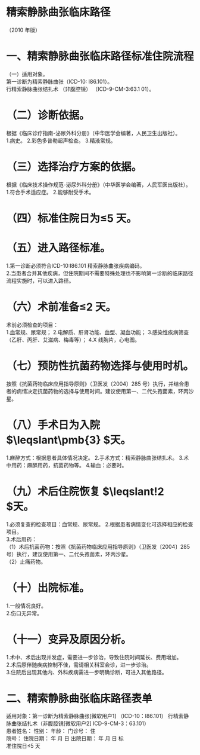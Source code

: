 # 精索静脉曲张临床路径  
（2010 年版）  
# 一、精索静脉曲张临床路径标准住院流程  
（一）适用对象。  
第一诊断为精索静脉曲张（ICD-10: I86.101）。  
行精索静脉曲张结扎术 （非腹腔镜） （ICD-9-CM-3:63.1  01）。  
# （二）诊断依据。  
根据《临床诊疗指南-泌尿外科分册》（中华医学会编著，人民卫生出版社）。  
1.病史。 2.彩色多普勒超声检查。 3.精液常规。  
# （三）选择治疗方案的依据。  
根据《临床技术操作规范-泌尿外科分册》（中华医学会编著，人民军医出版社）。  
1.符合手术适应症。 2.能够耐受手术。  
# （四）标准住院日为≤5 天。  
# （五）进入路径标准。  
1.第一诊断必须符合ICD-10:I86.101 精索静脉曲张疾病编码。  
2.当患者合并其他疾病，但住院期间不需要特殊处理也不影响第一诊断的临床路径流程实施时，可以进入路径。  
# （六）术前准备≤2 天。  
术前必须检查的项目：  
1.血常规、尿常规； 2.电解质、肝肾功能、血型、凝血功能； 3.感染性疾病筛查（乙肝、丙肝、艾滋病、梅毒等）； 4.X 线胸片，心电图。  
# （七）预防性抗菌药物选择与使用时机。  
按照《抗菌药物临床应用指导原则》（卫医发〔2004〕285 号）执行，并结合患者的病情决定抗菌药物的选择与使用时间。建议使用第一、二代头孢菌素，环丙沙星。  
# （八）手术日为入院 $\leqslant\pmb{3} $天。  
1.麻醉方式：根据患者具体情况决定。 2.手术方式：精索静脉曲张结扎术。 3.术中用药：麻醉用药，抗菌药物等。 4.输血：必要时。  
# （九）术后住院恢复 $\leqslant\!2 $天。  
1.必须复查的检查项目：血常规、尿常规。 2.根据患者病情变化可选择相应的检查项目。  
3.术后用药：  
（1）术后抗菌药物：按照《抗菌药物临床应用指导原则》（卫医发〔2004〕285 号）执行，建议使用第一、二代头孢菌素，环丙沙星。  
（2）止痛药物。  
# （十）出院标准。  
1.一般情况良好。  
2.伤口无异常。  
# （十一）变异及原因分析。  
1.术中、术后出现并发症，需要进一步诊治，导致住院时间延长、费用增加。  
2.术后原伴随疾病控制不佳，需请相关科室会诊，进一步诊治。  
3.住院后出现其他内、外科疾病需进一步明确诊断，可进入其他路径。  
# 二、精索静脉曲张临床路径表单  
适用对象：第一诊断为精索静脉曲张[微软用户1] （ICD-10：I86.101） 行精索静脉曲张结扎术（非腹腔镜[微软用户2] ICD-9-CM-3：63.101）  
患者姓名：               性别：    年龄：      门诊号：        住  
院号：           住院日期：       年   月   日     出院日期：     年  月  日   标  
准住院日≤5 天  

